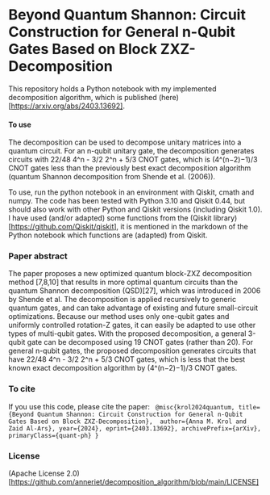 # Beyond Quantum Shannon: Circuit Construction for General n-Qubit Gates Based on Block ZXZ-Decomposition
This repository holds a Python notebook with my implemented decomposition algorithm, which is published (here)[https://arxiv.org/abs/2403.13692].

#### To use
The decomposition can be used to decompose unitary matrices into a quantum circuit. 
For an n-qubit unitary gate, the decomposition generates circuits with 22/48 4^n - 3/2 2^n + 5/3 CNOT gates, which is (4^(n−2)−1)/3 CNOT gates less than the previously best exact decomposition algorithm (quantum Shannon decomposition from Shende et al. (2006)).

To use, run the python notebook in an environment with Qiskit, cmath and numpy. The code has been tested with Python 3.10 and Qiskit 0.44, but should also work with other Python and Qiskit versions (including Qiskit 1.0). I have used (and/or adapted) some functions from the (Qiskit library)[https://github.com/Qiskit/qiskit], it is mentioned in the markdown of the Python notebook which functions are (adapted) from Qiskit. 

### Paper abstract
The paper proposes a new optimized quantum block-ZXZ decomposition method [7,8,10] that results in more optimal quantum circuits than the quantum Shannon decomposition (QSD)[27], which was introduced in 2006 by Shende et al. The decomposition is applied recursively to generic quantum gates, and can take advantage of existing and future small-circuit optimizations. Because our method uses only one-qubit gates and uniformly controlled rotation-Z gates, it can easily be adapted to use other types of multi-qubit gates. With the proposed decomposition, a general 3-qubit gate can be decomposed using 19 CNOT gates (rather than 20). For general n-qubit gates, the proposed decomposition generates circuits that have 22/48 4^n - 3/2 2^n + 5/3  CNOT gates, which is less that the best known exact decomposition algorithm by (4^(n−2)−1)/3 CNOT gates. 

### To cite
If you use this code, please cite the paper:
`
@misc{krol2024quantum,
      title={Beyond Quantum Shannon: Circuit Construction for General n-Qubit Gates Based on Block ZXZ-Decomposition}, 
      author={Anna M. Krol and Zaid Al-Ars},
      year={2024},
      eprint={2403.13692},
      archivePrefix={arXiv},
      primaryClass={quant-ph}
}`

### License
(Apache License 2.0)[https://github.com/anneriet/decomposition_algorithm/blob/main/LICENSE]


